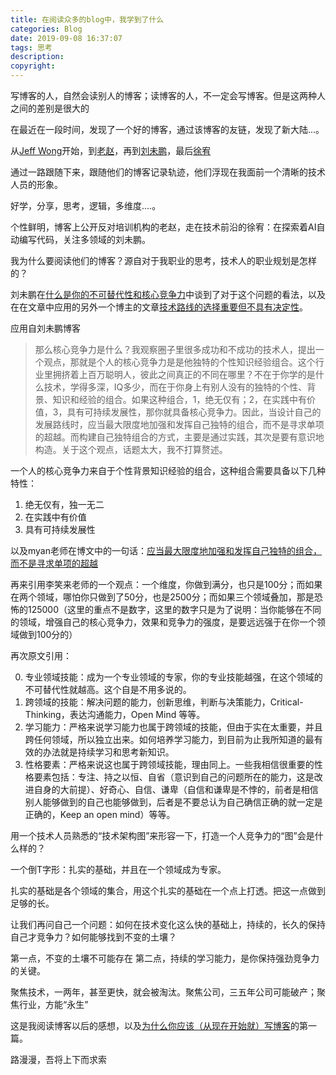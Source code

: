 ```yaml
---
title: 在阅读众多的blog中，我学到了什么
categories: Blog
date: 2019-09-08 16:37:07
tags: 思考
description:
copyright:
---
```



写博客的人，自然会读别人的博客；读博客的人，不一定会写博客。但是这两种人之间的差别是很大的

<!-- more -->

在最近在一段时间，发现了一个好的博客，通过该博客的友链，发现了新大陆...。

从[Jeff Wong](https://www.cnblogs.com/jeffwongishandsome/)开始，到[老赵](http://blog.zhaojie.me/)，再到[刘未鹏](http://mindhacks.cn/)，最后[徐宥](https://blog.youxu.info/)

通过一路跟随下来，跟随他们的博客记录轨迹，他们浮现在我面前一个清晰的技术人员的形象。

好学，分享，思考，逻辑，多维度....。

个性鲜明，博客上公开反对培训机构的老赵，走在技术前沿的徐宥：在探索着AI自动编写代码，关注多领域的刘未鹏。

我为什么要阅读他们的博客？源自对于我职业的思考，技术人的职业规划是怎样的？

刘未鹏在[什么是你的不可替代性和核心竞争力](https://blog.csdn.net/pongba/article/details/3776586)中谈到了对于这个问题的看法，以及在在文章中应用的另外一个博主的文章[技术路线的选择重要但不具有决定性](https://blog.csdn.net/myan/article/details/3247071)。

应用自刘未鹏博客
> 那么核心竞争力是什么？我观察圈子里很多成功和不成功的技术人，提出一个观点，那就是个人的核心竞争力是是他独特的个性知识经验组合。这个行业里拥挤着上百万聪明人，彼此之间真正的不同在哪里？不在于你学的是什么技术，学得多深，IQ多少，而在于你身上有别人没有的独特的个性、背景、知识和经验的组合。如果这种组合，1，绝无仅有；2，在实践中有价值，3，具有可持续发展性，那你就具备核心竞争力。因此，当设计自己的发展路线时，应当最大限度地加强和发挥自己独特的组合，而不是寻求单项的超越。而构建自己独特组合的方式，主要是通过实践，其次是要有意识地构造。关于这个观点，话题太大，我不打算赘述。

一个人的核心竞争力来自于个性背景知识经验的组合，这种组合需要具备以下几种特性：
1. 绝无仅有，独一无二
2. 在实践中有价值
3. 具有可持续发展性

以及myan老师在博文中的一句话：[应当最大限度地加强和发挥自己独特的组合，而不是寻求单项的超越](https://blog.csdn.net/myan/article/details/3247071)

再来引用李笑来老师的一个观点：一个维度，你做到满分，也只是100分；而如果在两个领域，哪怕你只做到了50分，也是2500分；而如果三个领域叠加，那是恐怖的125000（这里的重点不是数字，这里的数字只是为了说明：当你能够在不同的领域，增强自己的核心竞争力，效果和竞争力的强度，是要远远强于在你一个领域做到100分的）

再次原文引用：

>  
0. 专业领域技能：成为一个专业领域的专家，你的专业技能越强，在这个领域的不可替代性就越高。这个自是不用多说的。
1. 跨领域的技能：解决问题的能力，创新思维，判断与决策能力，Critical-Thinking，表达沟通能力，Open Mind 等等。
2. 学习能力：严格来说学习能力也属于跨领域的技能，但由于实在太重要，并且跨任何领域，所以独立出来。如何培养学习能力，到目前为止我所知道的最有效的办法就是持续学习和思考新知识。
3. 性格要素：严格来说这也属于跨领域技能，理由同上。一些我相信很重要的性格要素包括：专注、持之以恒、自省（意识到自己的问题所在的能力，这是改进自身的大前提）、好奇心、自信、谦卑（自信和谦卑是不悖的，前者是相信别人能够做到的自己也能够做到，后者是不要总认为自己确信正确的就一定是正确的，Keep an open mind）等等。

用一个技术人员熟悉的“技术架构图”来形容一下，打造一个人竞争力的“图”会是什么样的？

一个倒T字形：扎实的基础，并且在一个领域成为专家。

扎实的基础是各个领域的集合，用这个扎实的基础在一个点上打透。把这一点做到足够的长。

让我们再问自己一个问题：如何在技术变化这么快的基础上，持续的，长久的保持自己才竞争力？如何能够找到不变的土壤？

第一点，不变的土壤不可能存在
第二点，持续的学习能力，是你保持强劲竞争力的关键。

聚焦技术，一两年，甚至更快，就会被淘汰。聚焦公司，三五年公司可能破产；聚焦行业，方能“永生”

这是我阅读博客以后的感想，以及[为什么你应该（从现在开始就）写博客](http://mindhacks.cn/2009/02/15/why-you-should-start-blogging-now/)的第一篇。

路漫漫，吾将上下而求索
